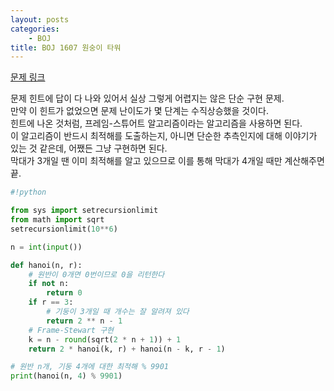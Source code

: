 ```yaml
---
layout: posts
categories:
    - BOJ
title: BOJ 1607 원숭이 타워
---
```


[문제 링크](https://www.acmicpc.net/problem/1607)

문제 힌트에 답이 다 나와 있어서 실상 그렇게 어렵지는 않은 단순 구현 문제.  
만약 이 힌트가 없었으면 문제 난이도가 몇 단계는 수직상승했을 것이다.  
힌트에 나온 것처럼, 프레임-스튜어트 알고리즘이라는 알고리즘을 사용하면 된다.  
이 알고리즘이 반드시 최적해를 도출하는지, 아니면 단순한 추측인지에 대해 이야기가 있는 것 같은데, 어쨌든 그냥 구현하면 된다.  
막대가 3개일 땐 이미 최적해를 알고 있으므로 이를 통해 막대가 4개일 때만 계산해주면 끝.  

```python
#!python

from sys import setrecursionlimit
from math import sqrt
setrecursionlimit(10**6)

n = int(input())

def hanoi(n, r):
    # 원반이 0개면 0번이므로 0을 리턴한다
    if not n:
        return 0
    if r == 3:
        # 기둥이 3개일 때 개수는 잘 알려져 있다
        return 2 ** n - 1
    # Frame-Stewart 구현
    k = n - round(sqrt(2 * n + 1)) + 1
    return 2 * hanoi(k, r) + hanoi(n - k, r - 1)

# 원반 n개, 기둥 4개에 대한 최적해 % 9901
print(hanoi(n, 4) % 9901)

```
